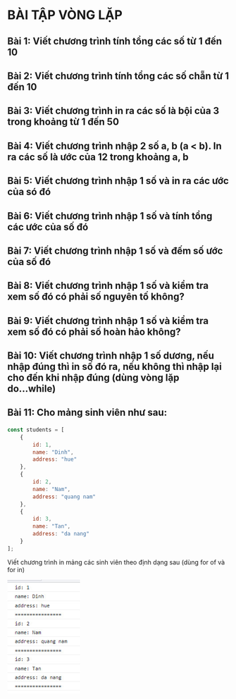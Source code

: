 # BÀI TẬP VÒNG LẶP

## Bài 1: Viết chương trình tính tổng các số từ 1 đến 10

## Bài 2: Viết chương trình tính tổng các số chẵn từ 1 đến 10

## Bài 3: Viết chương trình in ra các số là bội của 3 trong khoảng từ 1 đến 50

## Bài 4: Viết chương trình nhập 2 số a, b (a < b). In ra các số là ước của 12 trong khoảng a, b

## Bài 5: Viết chương trình nhập 1 số và in ra các ước của só đó

## Bài 6: Viết chương trình nhập 1 số và tính tổng các ước của số đó

## Bài 7: Viết chương trình nhập 1 số và đếm số ước của số đó

## Bài 8: Viết chương trình nhập 1 số và kiểm tra xem số đó có phải số nguyên tố không?

## Bài 9: Viết chương trình nhập 1 số và kiểm tra xem số đó có phải số hoàn hảo không?

## Bài 10: Viết chương trình nhập 1 số dương, nếu nhập đúng thì in số đó ra, nếu không thì nhập lại cho đến khi nhập đúng (dùng vòng lặp do...while)

## Bài 11: Cho mảng sinh viên như sau:
```js
const students = [
    {
        id: 1,
        name: "Dinh",
        address: "hue"
    },
    {
        id: 2,
        name: "Nam",
        address: "quang nam"
    },
    {
        id: 3,
        name: "Tan",
        address: "da nang"
    }
];
```

Viết chương trình in mảng các sinh viên theo định dạng sau (dùng for of và for in)

![alt text](for.jpg)
